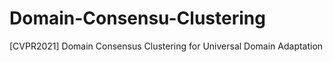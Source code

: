 # Domain-Consensu-Clustering
[CVPR2021] Domain Consensus Clustering for Universal Domain Adaptation
